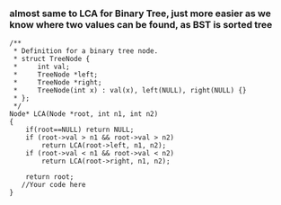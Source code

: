 ### almost same to LCA for Binary Tree, just more easier as we know where two values can be found, as BST is sorted tree

```
/**
 * Definition for a binary tree node.
 * struct TreeNode {
 *     int val;
 *     TreeNode *left;
 *     TreeNode *right;
 *     TreeNode(int x) : val(x), left(NULL), right(NULL) {}
 * };
 */
Node* LCA(Node *root, int n1, int n2)
{
    if(root==NULL) return NULL;
    if (root->val > n1 && root->val > n2) 
        return LCA(root->left, n1, n2);
    if (root->val < n1 && root->val < n2) 
        return LCA(root->right, n1, n2); 
  
    return root; 
   //Your code here
}
```
